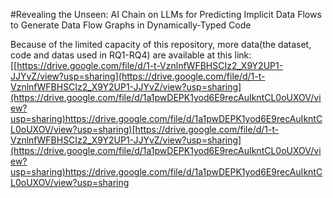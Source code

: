 #Revealing the Unseen: AI Chain on LLMs for Predicting Implicit Data Flows to Generate Data Flow Graphs in Dynamically-Typed Code

Because of the limited capacity of this repository, more data(the dataset, code and datas used in RQ1-RQ4) are available at this link: [[https://drive.google.com/file/d/1-t-VznlnfWFBHSCIz2_X9Y2UP1-JJYvZ/view?usp=sharing](https://drive.google.com/file/d/1-t-VznlnfWFBHSCIz2_X9Y2UP1-JJYvZ/view?usp=sharing](https://drive.google.com/file/d/1a1pwDEPK1yod6E9recAuIkntCL0oUXOV/view?usp=sharing)https://drive.google.com/file/d/1a1pwDEPK1yod6E9recAuIkntCL0oUXOV/view?usp=sharing)[https://drive.google.com/file/d/1-t-VznlnfWFBHSCIz2_X9Y2UP1-JJYvZ/view?usp=sharing](https://drive.google.com/file/d/1a1pwDEPK1yod6E9recAuIkntCL0oUXOV/view?usp=sharing)https://drive.google.com/file/d/1a1pwDEPK1yod6E9recAuIkntCL0oUXOV/view?usp=sharing

